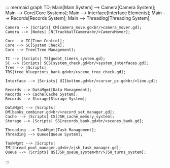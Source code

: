 ::: mermaid
graph TD;
    Main[Main System] --> Camera[Camera System];
    Main --> Core[Core Systems];
    Main --> Interface[Interface Elements];
    Main --> Records[Records System];
    Main --> Threading[Threading System];

    Camera --> |Scripts| CM[camera_move.gd<br/>camera_mover.gd];
    Camera --> |Nodes| CN[TrackballCamera<br/>CameraMover];

    Core --> TC[Time Control];
    Core --> SC[System Check];
    Core --> Tree[Tree Management];
    
    TC --> |Scripts| TS[godot_timers_system.gd];
    SC --> |Scripts| SCS[system_check.gd<br/>system_interfaces.gd];
    Tree --> |Scripts| TRS[tree_blueprints_bank.gd<br/>scene_tree_check.gd];

    Interface --> |Scripts| UI[button.gd<br/>cursor_pc.gd<br/>line.gd];

    Records --> DataMgmt[Data Management];
    Records --> Cache[Cache System];
    Records --> Storage[Storage System];

    DataMgmt --> |Scripts| DM[banks_combiner.gd<br/>record_set_manager.gd];
    Cache --> |Scripts| CS[JSH_cache_memory_system];
    Storage --> |Scripts| SS[records_bank.gd<br/>scenes_bank.gd];

    Threading --> TaskMgmt[Task Management];
    Threading --> Queue[Queue System];
    
    TaskMgmt --> |Scripts| TM[thread_pool_manager.gd<br/>jsh_task_manager.gd];
    Queue --> |Scripts| QS[JSH_queue_system<br/>JSH_turns_system];
:::